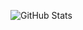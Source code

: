 
<!--
Just call me Kiings
What am i doing here and what got me started:

- 🔭 I’m currently working on Testing vehicles as a FiveM dev
- 🌱 I’m currently learning Java
- 💬 FiveM vehicle Dev
- 📫 How to reach me: @uhkiings on Twitter

-->

![GitHub Stats](https://github-readme-stats.vercel.app/api?username=uhKiings&theme=synthwave)

>
